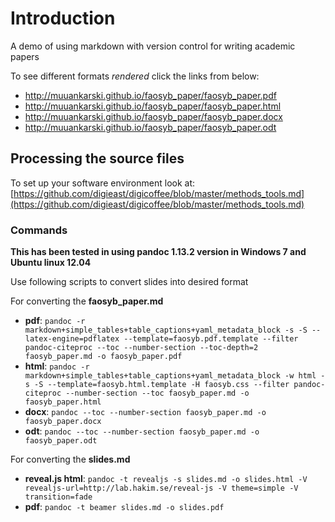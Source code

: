 # Introduction

A demo of using markdown with version control for writing academic papers

To see different formats *rendered* click the links from below:

- <http://muuankarski.github.io/faosyb_paper/faosyb_paper.pdf>
- <http://muuankarski.github.io/faosyb_paper/faosyb_paper.html>
- <http://muuankarski.github.io/faosyb_paper/faosyb_paper.docx>
- <http://muuankarski.github.io/faosyb_paper/faosyb_paper.odt>

## Processing the source files

To set up your software environment look at: [https://github.com/digieast/digicoffee/blob/master/methods_tools.md](https://github.com/digieast/digicoffee/blob/master/methods_tools.md)

### Commands

**This has been tested in using pandoc 1.13.2 version in Windows 7 and Ubuntu linux 12.04**

Use following scripts to convert slides into desired format

For converting the **faosyb_paper.md**

- **pdf**: `pandoc -r markdown+simple_tables+table_captions+yaml_metadata_block -s -S --latex-engine=pdflatex --template=faosyb.pdf.template --filter pandoc-citeproc --toc --number-section --toc-depth=2 faosyb_paper.md -o faosyb_paper.pdf`
- **html**: `pandoc -r markdown+simple_tables+table_captions+yaml_metadata_block -w html -s -S --template=faosyb.html.template -H faosyb.css --filter pandoc-citeproc --number-section --toc faosyb_paper.md -o faosyb_paper.html`
- **docx**: `pandoc --toc --number-section faosyb_paper.md -o faosyb_paper.docx`
- **odt**: `pandoc --toc --number-section faosyb_paper.md -o faosyb_paper.odt`


For converting the **slides.md**

- **reveal.js html**: `pandoc -t revealjs -s slides.md -o slides.html -V revealjs-url=http://lab.hakim.se/reveal-js -V theme=simple -V transition=fade`
- **pdf**: `pandoc -t beamer slides.md -o slides.pdf`


